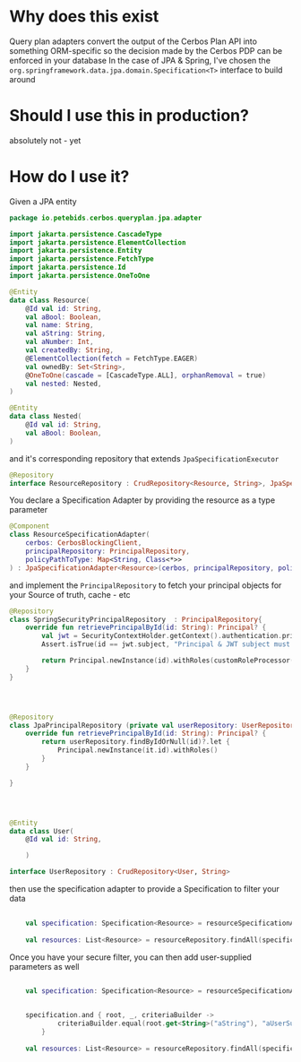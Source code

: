 # Why does this exist

Query plan adapters convert the output of the Cerbos Plan API into something ORM-specific so the decision made by
the Cerbos PDP can be enforced in your database
In the case of JPA & Spring, I've chosen the ```org.springframework.data.jpa.domain.Specification<T>```
interface to build around 


# Should I use this in production?

absolutely not - yet



# How do I use it? 

Given a JPA entity 
```kotlin
package io.petebids.cerbos.queryplan.jpa.adapter

import jakarta.persistence.CascadeType
import jakarta.persistence.ElementCollection
import jakarta.persistence.Entity
import jakarta.persistence.FetchType
import jakarta.persistence.Id
import jakarta.persistence.OneToOne

@Entity
data class Resource(
    @Id val id: String,
    val aBool: Boolean,
    val name: String,
    val aString: String,
    val aNumber: Int,
    val createdBy: String,
    @ElementCollection(fetch = FetchType.EAGER)
    val ownedBy: Set<String>,
    @OneToOne(cascade = [CascadeType.ALL], orphanRemoval = true)
    val nested: Nested,
)

@Entity
data class Nested(
    @Id val id: String,
    val aBool: Boolean,
)

```

and it's corresponding repository that extends ```JpaSpecificationExecutor```
```kotlin
@Repository
interface ResourceRepository : CrudRepository<Resource, String>, JpaSpecificationExecutor<Resource>
```
You declare a Specification Adapter by providing the resource as a type parameter 


```kotlin
@Component
class ResourceSpecificationAdapter(
    cerbos: CerbosBlockingClient,
    principalRepository: PrincipalRepository,
    policyPathToType: Map<String, Class<*>>
) : JpaSpecificationAdapter<Resource>(cerbos, principalRepository, policyPathToType)

```

and implement the ```PrincipalRepository```  to fetch your principal objects for your Source of truth, cache - etc 

```kotlin
@Repository
class SpringSecurityPrincipalRepository  : PrincipalRepository{
    override fun retrievePrincipalById(id: String): Principal? {
        val jwt = SecurityContextHolder.getContext().authentication.principal as Jwt
        Assert.isTrue(id == jwt.subject, "Principal & JWT subject must match")

        return Principal.newInstance(id).withRoles(customRoleProcessor(jwt))
    }
}




@Repository
class JpaPrincipalRepository (private val userRepository: UserRepository): PrincipalRepository {
    override fun retrievePrincipalById(id: String): Principal? {
        return userRepository.findByIdOrNull(id)?.let {
            Principal.newInstance(it.id).withRoles()
        }
    }

}




@Entity
data class User(
    @Id val id: String,

    )

interface UserRepository : CrudRepository<User, String>

```

then use the specification adapter to provide a Specification to filter your data 

```kotlin
    
    val specification: Specification<Resource> = resourceSpecificationAdapter.specificationFor(id = principalId, resource = "resource", action = "view")
            
    val resources: List<Resource> = resourceRepository.findAll(specification)

```

Once you have your secure filter, you can then add user-supplied parameters as well

```kotlin

    val specification: Specification<Resource> = resourceSpecificationAdapter.specificationFor(id = principalId, resource = "resource", action = "view")

    
    specification.and { root, _, criteriaBuilder ->
            criteriaBuilder.equal(root.get<String>("aString"), "aUserSuppliedQueryParameter")
        }
        
    val resources: List<Resource> = resourceRepository.findAll(specification)

```
